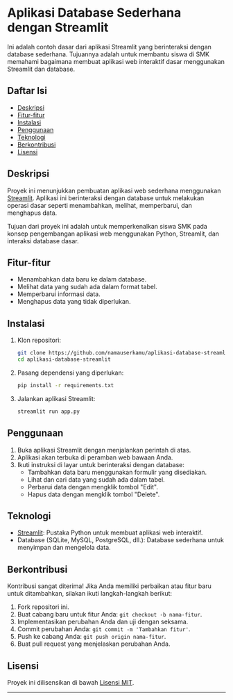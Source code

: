 # Aplikasi Database Sederhana dengan Streamlit

Ini adalah contoh dasar dari aplikasi Streamlit yang berinteraksi dengan database sederhana. Tujuannya adalah untuk membantu siswa di SMK memahami bagaimana membuat aplikasi web interaktif dasar menggunakan Streamlit dan database.

## Daftar Isi

- [Deskripsi](#deskripsi)
- [Fitur-fitur](#fitur-fitur)
- [Instalasi](#instalasi)
- [Penggunaan](#penggunaan)
- [Teknologi](#teknologi)
- [Berkontribusi](#berkontribusi)
- [Lisensi](#lisensi)

## Deskripsi

Proyek ini menunjukkan pembuatan aplikasi web sederhana menggunakan [Streamlit](https://streamlit.io/). Aplikasi ini berinteraksi dengan database untuk melakukan operasi dasar seperti menambahkan, melihat, memperbarui, dan menghapus data.

Tujuan dari proyek ini adalah untuk memperkenalkan siswa SMK pada konsep pengembangan aplikasi web menggunakan Python, Streamlit, dan interaksi database dasar.

## Fitur-fitur

- Menambahkan data baru ke dalam database.
- Melihat data yang sudah ada dalam format tabel.
- Memperbarui informasi data.
- Menghapus data yang tidak diperlukan.

## Instalasi

1. Klon repositori:

   ```bash
   git clone https://github.com/namauserkamu/aplikasi-database-streamlit.git
   cd aplikasi-database-streamlit
   ```

2. Pasang dependensi yang diperlukan:

   ```bash
   pip install -r requirements.txt
   ```

3. Jalankan aplikasi Streamlit:

   ```bash
   streamlit run app.py
   ```

## Penggunaan

1. Buka aplikasi Streamlit dengan menjalankan perintah di atas.
2. Aplikasi akan terbuka di peramban web bawaan Anda.
3. Ikuti instruksi di layar untuk berinteraksi dengan database:
   - Tambahkan data baru menggunakan formulir yang disediakan.
   - Lihat dan cari data yang sudah ada dalam tabel.
   - Perbarui data dengan mengklik tombol "Edit".
   - Hapus data dengan mengklik tombol "Delete".

## Teknologi

- [Streamlit](https://streamlit.io/): Pustaka Python untuk membuat aplikasi web interaktif.
- Database (SQLite, MySQL, PostgreSQL, dll.): Database sederhana untuk menyimpan dan mengelola data.

## Berkontribusi

Kontribusi sangat diterima! Jika Anda memiliki perbaikan atau fitur baru untuk ditambahkan, silakan ikuti langkah-langkah berikut:

1. Fork repositori ini.
2. Buat cabang baru untuk fitur Anda: `git checkout -b nama-fitur`.
3. Implementasikan perubahan Anda dan uji dengan seksama.
4. Commit perubahan Anda: `git commit -m 'Tambahkan fitur'`.
5. Push ke cabang Anda: `git push origin nama-fitur`.
6. Buat pull request yang menjelaskan perubahan Anda.

## Lisensi

Proyek ini dilisensikan di bawah [Lisensi MIT](LICENSE).

---
